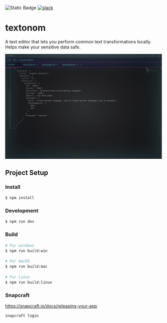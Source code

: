 ![Static Badge](https://img.shields.io/badge/vibe_coded-8A2BE2?style=for-the-badge&logo=musicbrainz&logoColor=white)
[![slack](https://img.shields.io/badge/slack-join-brightgreen.svg?style=for-the-badge&logo=slack)](https://join.slack.com/t/netroforge/shared_invite/zt-335byot5g-Z6PVCx45OgKKiTjJxz7odw)

# textonom

A text editor that lets you perform common text transformations locally.
Helps make your sensitive data safe.

![Screenshot.png](Screenshot.png)

## Project Setup

### Install

```bash
$ npm install
```

### Development

```bash
$ npm run dev
```

### Build

```bash
# For windows
$ npm run build:win

# For macOS
$ npm run build:mac

# For Linux
$ npm run build:linux
```

### Snapcraft

https://snapcraft.io/docs/releasing-your-app

```shell
snapcraft login
```
